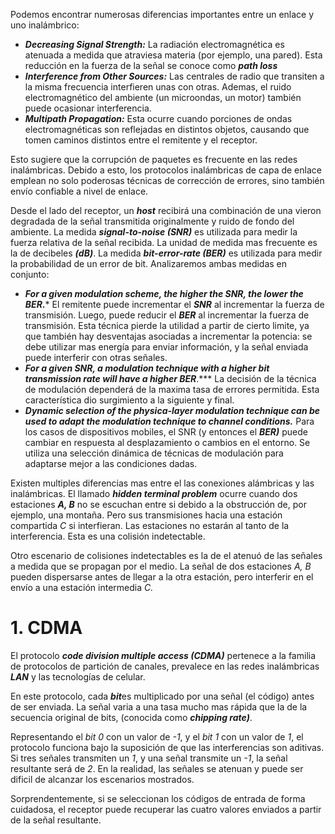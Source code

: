 Podemos encontrar numerosas diferencias importantes entre un enlace y uno inalámbrico:

- ***Decreasing Signal Strength:*** La radiación electromagnética es atenuada a medida que atraviesa materia (por ejemplo, una pared). Esta reducción en la fuerza de la señal se conoce como ***path loss***
- ***Interference from Other Sources:*** Las centrales de radio que transiten a la misma frecuencia interfieren unas con otras. Ademas, el ruido electromagnético del ambiente (un microondas, un motor) también puede ocasionar interferencia.
- ***Multipath Propagation:*** Esta ocurre cuando porciones de ondas electromagnéticas son reflejadas en distintos objetos, causando que tomen caminos distintos entre el remitente y el receptor.

Esto sugiere que la corrupción de paquetes es frecuente en las redes inalámbricas. Debido a esto, los protocolos inalámbricas de capa de enlace emplean no solo poderosas técnicas de corrección de errores, sino también envío confiable a nivel de enlace.

Desde el lado del receptor, un ***host*** recibirá una combinación de una vieron degradada de la señal transmitida originalmente y ruido de fondo del ambiente. La medida ***signal-to-noise (SNR)*** es utilizada para medir la fuerza relativa de la señal recibida. La unidad de medida mas frecuente es la de decibeles ***(dB)***. La medida ***bit-error-rate (BER)*** es utilizada para medir la probabilidad de un error de bit. Analizaremos ambas medidas en conjunto:

- ***For a given modulation scheme, the higher the SNR, the lower the BER*.*** El remitente puede incrementar el ***SNR*** al incrementar la fuerza de transmisión. Luego, puede reducir el ***BER*** al incrementar la fuerza de transmisión. Esta técnica pierde la utilidad a partir de cierto limite, ya que también hay desventajas asociadas a incrementar la potencia: se debe utilizar mas energía para enviar información, y la señal enviada puede interferir con otras señales.
- ***For a given SNR, a modulation technique with a higher bit transmission rate will have a higher BER***.*** La decisión de la técnica de modulación dependerá de la maxima tasa de errores permitida. Esta característica dio surgimiento a la siguiente y final.
- ***Dynamic selection of the physica-layer modulation technique can be used to adapt the modulation technique to channel conditions.*** Para los casos de dispositivos mobiles, el SNR (y entonces el ***BER)*** puede cambiar en respuesta al desplazamiento o cambios en el entorno. Se utiliza una selección dinámica de técnicas de modulación para adaptarse mejor a las condiciones dadas.

Existen multiples diferencias mas entre el las conexiones alámbricas y las inalámbricas. El llamado ***hidden terminal problem*** ocurre cuando dos estaciones ***A, B*** no se escuchan entre si debido a la obstrucción de, por ejemplo, una montaña. Pero sus transmisiones hacia una estación compartida *C* si interfieran. Las estaciones no estarán al tanto de la interferencia. Esta es una colisión indetectable.

Otro escenario de colisiones indetectables es la de el atenuó de las señales a medida que se propagan por el medio. La señal de dos estaciones *A, B* pueden dispersarse antes de llegar a la otra estación, pero interferir en el envío a una estación intermedia *C.*

# 1. CDMA

El protocolo ***code division multiple access (CDMA)*** pertenece a la familia de protocolos de partición de canales, prevalece en las redes inalámbricas ***LAN*** y las tecnologías de celular.

En este protocolo, cada ***bit***es multiplicado por una señal (el código) antes de ser enviada. La señal varia a una tasa mucho mas rápida que la de la secuencia original de bits, (conocida como ***chipping rate)***.

Representando el *bit 0* con un valor de *-1*, y el *bit 1* con un valor de *1*, el protocolo funciona bajo la suposición de que las interferencias son aditivas. Si tres señales transmiten un *1*, y una señal transmite un *-1*, la señal resultante será de *2*. En la realidad, las señales se atenuan y puede ser dificil de alcanzar los escenarios mostrados.

Sorprendentemente, si se seleccionan los códigos de entrada de forma cuidadosa, el receptor puede recuperar las cuatro valores enviados a partir de la señal resultante.